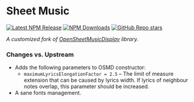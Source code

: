 # Sheet Music

[![Latest NPM Release](https://img.shields.io/npm/v/@dr.pogodin/sheet-music.svg)](https://www.npmjs.com/package/@dr.pogodin/sheet-music)
[![NPM Downloads](https://img.shields.io/npm/dm/@dr.pogodin/sheet-music.svg)](https://www.npmjs.com/package/@dr.pogodin/sheet-music)
[![GitHub Repo stars](https://img.shields.io/github/stars/birdofpreyru/sheet-music?style=social)](https://github.com/birdofpreyru/sheet-music)

_A customized fork of
[OpenSheetMusicDisplay](https://www.npmjs.com/package/opensheetmusicdisplay)
library._

### Changes vs. Upstream
- Adds the following parameters to OSMD constructor:
  - `maximumLyricsElongationFactor = 2.5` &ndash; The limit of measure extension
    that can be caused by lyrics width. If lyrics of neighbour notes overlap,
    this parameter should be increased.
- A sane fonts management.
